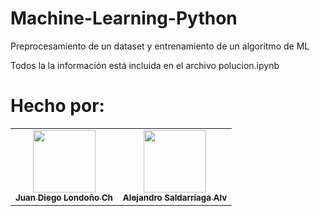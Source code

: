 # Machine-Learning-Python
Preprocesamiento de un dataset y entrenamiento de un algoritmo de ML

Todos la la información está incluida en el archivo polucion.ipynb

# Hecho por:
<table>
  <tr>
    <td align="center"><a href="https://github.com/JuanDLCH"><img src="https://avatars.githubusercontent.com/u/53449798?v=4" width="100px;" alt=""/><br /><sub><b>Juan Diego Londoño Ch</b></sub></a><br /></td>
        <td align="center"><a href="https://github.com/Alejandro-96"><img src="https://avatars.githubusercontent.com/u/65933953?v=4" width="100px;" alt=""/><br /><sub><b>Alejandro Saldarriaga Alv</b></sub></a><br /></td>
  </tr>
</table>
  
